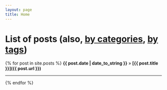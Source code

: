 ```yaml
---
layout: page
title: Home
---
```

# [](#header-1)List of posts (also, [by categories](blog/categories.html), [by tags](blog/tags.html))

{% for post in site.posts %}
  **{{ post.date | date_to_string }}** » __[{{ post.title }}]({{ post.url }})__
  * * *
{% endfor %}
